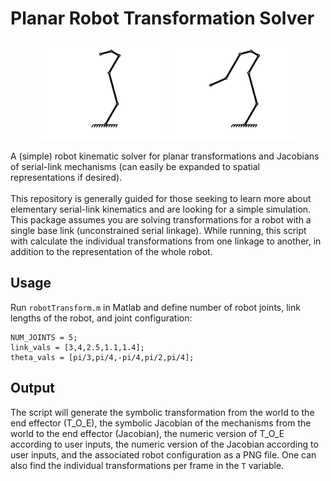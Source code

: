 # Planar Robot Transformation Solver


<p align="center">
	<img src="/examples/robot_sav2.png" width="40%">
  <img src="/examples/robot_sav3.png" width="40%">
</p>
A (simple) robot kinematic solver for planar transformations and Jacobians of serial-link mechanisms (can easily be expanded to spatial representations if desired).  
<br/>  
<br/>
This repository is generally guided for those seeking to learn more about elementary serial-link kinematics and are looking for a simple simulation. This package assumes you are solving transformations for a robot with a single base link (unconstrained serial linkage). While running, this script with calculate the individual transformations from one linkage to another, in addition to the representation of the whole robot.  

## Usage
Run ```robotTransform.m``` in Matlab and define number of robot joints, link lengths of the robot, and joint configuration: 

```
NUM_JOINTS = 5;
link_vals = [3,4,2.5,1.1,1.4];
theta_vals = [pi/3,pi/4,-pi/4,pi/2,pi/4];  
```

## Output
The script will generate the symbolic transformation from the world to the end effector (T_O_E), the symbolic Jacobian of the mechanisms from the world to the end effector (Jacobian), the numeric version of T_O_E according to user inputs, the numeric version of the Jacobian according to user inputs, and the associated robot configuration as a PNG file. One can also find the individual transformations per frame in the ```T``` variable. 

